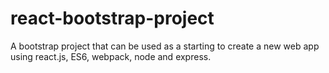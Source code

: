 # react-bootstrap-project
A bootstrap project that can be used as a starting to create a new web app using react.js, ES6, webpack, node and express.
